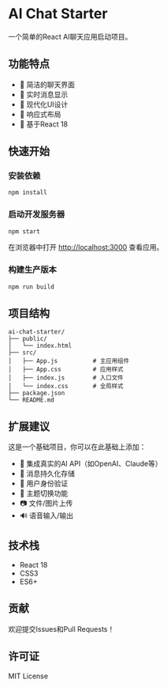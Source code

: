 # AI Chat Starter

一个简单的React AI聊天应用启动项目。

## 功能特点

- 🎯 简洁的聊天界面
- 💬 实时消息显示
- 🎨 现代化UI设计
- 📱 响应式布局
- 🚀 基于React 18

## 快速开始

### 安装依赖

```bash
npm install
```

### 启动开发服务器

```bash
npm start
```

在浏览器中打开 [http://localhost:3000](http://localhost:3000) 查看应用。

### 构建生产版本

```bash
npm run build
```

## 项目结构

```
ai-chat-starter/
├── public/
│   └── index.html
├── src/
│   ├── App.js          # 主应用组件
│   ├── App.css         # 应用样式
│   ├── index.js        # 入口文件
│   └── index.css       # 全局样式
├── package.json
└── README.md
```

## 扩展建议

这是一个基础项目，你可以在此基础上添加：

- 🔗 集成真实的AI API（如OpenAI、Claude等）
- 💾 消息持久化存储
- 👤 用户身份验证
- 🎨 主题切换功能
- 📷 文件/图片上传
- 🔊 语音输入/输出

## 技术栈

- React 18
- CSS3
- ES6+

## 贡献

欢迎提交Issues和Pull Requests！

## 许可证

MIT License